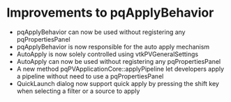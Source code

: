 # Improvements to pqApplyBehavior

- pqApplyBehavior can now be used without registering any pqPropertiesPanel
- pqApplyBehavior is now responsible for the auto apply mechanism
- AutoApply is now solely controlled using vtkPVGeneralSettings
- AutoApply can now be used without registering any pqPropertiesPanel
- A new method pqPVApplicationCore::applyPipeline let developers apply a pipeline without need to use a pqPropertiesPanel
- QuickLaunch dialog now support quick apply by pressing the shift key when selecting a filter or a source to apply
